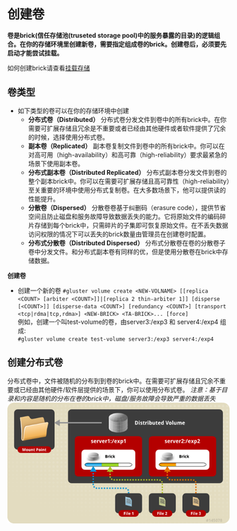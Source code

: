 # 创建卷
**卷是brick(信任存储池(truseted storage pool)中的服务暴露的目录)的逻辑组合。在你的存储环境里创建新卷，需要指定组成卷的brick。创建卷后，必须要先启动才能尝试挂载。**  
  
如何创建brick请查看[挂载存储](https://docs.gluster.org/Administrator-Guide/setting-up-storage/)  
## 卷类型
+ 如下类型的卷可以在你的存储环境中创建
  + **分布式卷（Distributed）**   分布式卷分发文件到卷中的所有brick中。在你需要可扩展存储且冗余是不重要或者已经由其他硬件或者软件提供了冗余的时候，选择使用分布式卷。
  + **副本卷（Replicated）**   副本卷复制文件到卷中的所有brick中。你可以在对高可用（high-availability）和高可靠（high-reliability）要求最紧急的场景下使用副本卷。
  + **分布式副本卷（Distributed Replicated）**  分布式副本卷分发文件到卷的整个副本brick中。你可以在需要可扩展存储且高可靠性（high-reliability）至关重要的环境中使用分布式复制卷。在大多数场景下，他可以提供读的性能提升。
  + **分散卷（Dispersed）**  分散卷卷基于纠删码（erasure code），提供节省空间且防止磁盘和服务故障导致数据丢失的能力。它将原始文件的编码碎片存储到每个brick中，只需碎片的子集即可恢复原始文件。在不丢失数据访问权限的情况下可以丢失的brick数量由管理员在创建卷时配置。
  + **分布式分散卷（Distributed Dispersed）**  分布式分散卷在卷的分散卷子卷中分发文件。和分布式副本卷有同样的优，但是使用分散卷在brick中存储数据。
    
**创建卷**

+ 创建一个新的卷
    `#gluster volume create <NEW-VOLNAME> [[replica <COUNT> [arbiter <COUNT>]]|[replica 2 thin-arbiter 1]] [disperse [<COUNT>]] [disperse-data <COUNT>] [redundancy <COUNT>] [transport <tcp|rdma|tcp,rdma>] <NEW-BRICK> <TA-BRICK>... [force]`  
    例如，创建一个叫test-volume的卷，由server3:/exp3 和 server4:/exp4 组成:  
    `#gluster volume create test-volume server3:/exp3 server4:/exp4`  

## 创建分布式卷
分布式卷中，文件被随机的分布到到卷的brick中。在需要可扩展存储且冗余不重要或已经由其他硬件/软件层提供的场景下，你可以使用分布式卷。
*注意：基于目录和内容是随机的分布在卷的brick中，磁盘/服务故障会导致严重的数据丢失*  
![Distributed Volume](./image/distributed-vlume.png)
